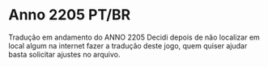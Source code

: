 # Anno 2205 PT/BR
Tradução em andamento do ANNO 2205
Decidi depois de não localizar em local algum na internet fazer a tradução deste jogo, quem quiser ajudar basta solicitar ajustes no arquivo.
